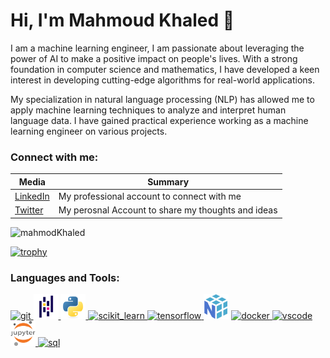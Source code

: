 <h1 align="left">Hi, I'm Mahmoud Khaled 👋</h1> 

I am a machine learning engineer, I am passionate about leveraging the power of AI to make a positive impact on people's lives. With a strong foundation in computer science and mathematics, I have developed a keen interest in developing cutting-edge algorithms for real-world applications.

My specialization in natural language processing (NLP) has allowed me to apply machine learning techniques to analyze and interpret human language data. I have gained practical experience working as a machine learning engineer on various projects.

<h3 align="left">Connect with me:</h3>

| Media  | Summary |
| ------------- | ------------- |
| [LinkedIn ](https://www.linkedin.com/in/mahmod-khaled/)  | My professional account to connect with me  |
| [Twitter ](https://twitter.com/mahmoud97265350)  | My perosnal Account to share my thoughts and ideas  |

<p align="left"> <img src="https://komarev.com/ghpvc/?username=mahmodKhaled &label=Profile%20views&color=0e75b6&style=flat" alt="mahmodKhaled " /> </p>

[![trophy](https://github-profile-trophy.vercel.app/?username=mahmodKhaled)](https://github.com/ryo-ma/github-profile-trophy)

<h3 align="left">Languages and Tools:</h3>
<p align="left"> <a href="https://git-scm.com/" target="_blank" rel="noreferrer"> <img src="https://www.vectorlogo.zone/logos/git-scm/git-scm-icon.svg" alt="git" width="40" height="40"/> </a> <a href="https://pandas.pydata.org/" target="_blank" rel="noreferrer"> <img src="https://raw.githubusercontent.com/devicons/devicon/2ae2a900d2f041da66e950e4d48052658d850630/icons/pandas/pandas-original.svg" alt="pandas" width="40" height="40"/> </a> <a href="https://www.python.org" target="_blank" rel="noreferrer"> <img src="https://raw.githubusercontent.com/devicons/devicon/master/icons/python/python-original.svg" alt="python" width="40" height="40"/> </a> <a href="https://scikit-learn.org/" target="_blank" rel="noreferrer"> <img src="https://upload.wikimedia.org/wikipedia/commons/0/05/Scikit_learn_logo_small.svg" alt="scikit_learn" width="40" height="40"/> </a> <a href="https://www.tensorflow.org" target="_blank" rel="noreferrer"> <img src="https://www.vectorlogo.zone/logos/tensorflow/tensorflow-icon.svg" alt="tensorflow" width="40" height="40"/> </a> <a href="https://numpy.org/" target="_blank" rel="noreferrer"><img src="https://raw.githubusercontent.com/devicons/devicon/master/icons/numpy/numpy-original.svg" alt="numpy" width="40" height="40"/></a> <a href="https://www.docker.com/" target="_blank" rel="noreferrer"><img src="https://www.vectorlogo.zone/logos/docker/docker-icon.svg" alt="docker" width="40" height="40"/> </a> <a href="https://code.visualstudio.com/" target="_blank" rel="noreferrer"><img src="https://www.vectorlogo.zone/logos/visualstudio_code/visualstudio_code-icon.svg" alt="vscode" width="40" height="40"/> </a>  <a href="https://jupyter.org/" target="_blank" rel="noreferrer"> <img src="https://raw.githubusercontent.com/devicons/devicon/master/icons/jupyter/jupyter-original-wordmark.svg" alt="jupyter" width="40" height="40"/> </a> <a href="https://en.wikipedia.org/wiki/SQL" target="_blank" rel="noreferrer"><img src="https://www.vectorlogo.zone/logos/mysql/mysql-ar21.svg" alt="sql" width="40" height="40"/> </a></p>


